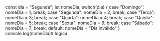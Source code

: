 const dia = "Segunda";
let nomeDia;
switch(dia) {
    case "Domingo": nomeDia = 1;
    break;
    case "Segunda": nomeDia = 2;
    break;
    case "Terca": nomeDia = 3;
    break;
    case "Quarta": nomeDia = 4;
    break;
    case "Quinta": nomeDia = 5;
    break;
    case "Sexta": nomeDia = 6;
    break;
    case "Sábado": nomeDia = 7;
    break;
    default: nomeDia = "Dia inválido"
}
console.log(nomeDia)# logica
